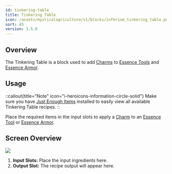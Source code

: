 ```yaml
---
id: tinkering-table
title: Tinkering Table
icon: /assets/mysticalagriculture/v1/blocks/inferium_tinkering_table.png
sort: 45
version: 1.5.0
---
```


## Overview

The Tinkering Table is a block used to add [Charms](../items/charms.md) to [Essence Tools](../items/essence-tools.md) and [Essence Armor](../items/essence-armor.md).

## Usage

::callout{title="Note" icon="i-heroicons-information-circle-solid"}
Make sure you have <a href="https://www.curseforge.com/minecraft/mc-mods/jei">Just Enough Items</a> installed to easily view all available Tinkering Table recipes.
::

Place the required items in the input slots to apply a [Charm](../items/charms.md) to an [Essence Tool](../items/essence-tools.md) or [Essence Armor](../items/essence-armor.md).

## Screen Overview

![](/assets/mysticalagriculture/v1/screens/tinkering_table_screen.png)

1. **Input Slots:** Place the input ingredients here.
2. **Output Slot:** The recipe output will appear here.
